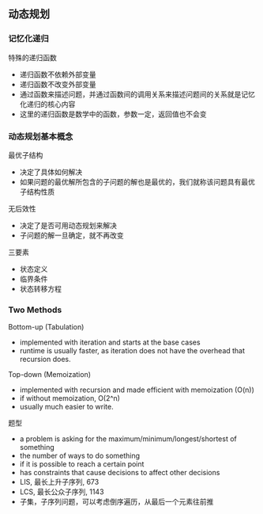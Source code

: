 ## 动态规划

### 记忆化递归
特殊的递归函数
* 递归函数不依赖外部变量
* 递归函数不改变外部变量
* 通过函数来描述问题，并通过函数间的调用关系来描述问题间的关系就是记忆化递归的核心内容
* 这里的递归函数是数学中的函数，参数一定，返回值也不会变

### 动态规划基本概念
最优子结构
* 决定了具体如何解决
* 如果问题的最优解所包含的子问题的解也是最优的，我们就称该问题具有最优子结构性质

无后效性
* 决定了是否可用动态规划来解决
* 子问题的解一旦确定，就不再改变

三要素
* 状态定义
* 临界条件
* 状态转移方程

### Two Methods
Bottom-up (Tabulation)
* implemented with iteration and starts at the base cases
* runtime is usually faster, as iteration does not have the overhead that recursion does.

Top-down (Memoization)
* implemented with recursion and made efficient with memoization (O(n))
* if without memoization, O(2^n)
* usually much easier to write.

题型
* a problem is asking for the maximum/minimum/longest/shortest of something
* the number of ways to do something
* if it is possible to reach a certain point
* has constraints that cause decisions to affect other decisions
* LIS, 最长上升子序列, 673
* LCS, 最长公众子序列, 1143
* 子集，子序列问题，可以考虑倒序遍历，从最后一个元素往前推
